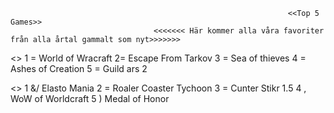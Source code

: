                                                                   <<Top 5 Games>>
                                    <<<<<<< Här kommer alla våra favoriter från alla årtal gammalt som nyt>>>>>>>


<<Patriks favvosar>>
1 = World of Wracraft
2=  Escape From Tarkov
3  = Sea of thieves
4 = Ashes of Creation
5 = Guild ars 2

























<<Andreas Favoriter>>
1 &/ Elasto Mania
2 = Roaler Coaster Tychoon
3 = Cunter Stikr 1.5
4 , WoW of Worldcraft
5 ) Medal of Honor